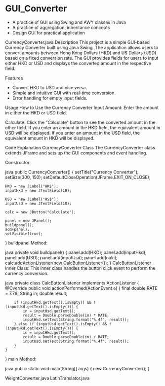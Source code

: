 # GUI_Converter
- A practice of GUI using Swing and AWY classes in Java
- A practice of aggregation, inheritance concepts
- Design GUI for practical application


CurrencyConverter.java
Description
This project is a simple GUI-based Currency Converter built using Java Swing. The application allows users to convert amounts between Hong Kong Dollars (HKD) and US Dollars (USD) based on a fixed conversion rate. The GUI provides fields for users to input either HKD or USD and displays the converted amount in the respective field.

Features
- Convert HKD to USD and vice versa.
- Simple and intuitive GUI with real-time conversion.
- Error handling for empty input fields.

Usage
How to Use the Currency Converter
Input Amount: Enter the amount in either the HKD or USD field.

Calculate: Click the "Calculate" button to see the converted amount in the other field.
If you enter an amount in the HKD field, the equivalent amount in USD will be displayed.
If you enter an amount in the USD field, the equivalent amount in HKD will be displayed.

Code Explanation
CurrencyConverter Class
The CurrencyConverter class extends JFrame and sets up the GUI components and event handling.

Constructor:

java
public CurrencyConverter() {
    setTitle("Currency Converter");
    setSize(300, 150);
    setDefaultCloseOperation(JFrame.EXIT_ON_CLOSE);
    
    HKD = new JLabel("HK$");
    inputHkd = new JTextField(10);

    USD = new JLabel("US$");
    inputUsd = new JTextField(10);
    
    calc = new JButton("Calculate");
    
    panel = new JPanel();
    buildpanel();
    add(panel);
    setVisible(true);
}
buildpanel Method:

java
private void buildpanel() {
    panel.add(HKD);
    panel.add(inputHkd);
    panel.add(USD);
    panel.add(inputUsd);
    panel.add(calc);
    calc.addActionListener(new CalcButtonListener());
}
CalcButtonListener Inner Class: This inner class handles the button click event to perform the currency conversion.

java
private class CalcButtonListener implements ActionListener {
    @Override
    public void actionPerformed(ActionEvent e) {
        final double RATE = 7.78;
        String in;
        double result;
        
        if (inputHkd.getText().isEmpty() && !(inputUsd.getText().isEmpty())) {
            in = inputUsd.getText();
            result = Double.parseDouble(in) * RATE;
            inputHkd.setText(String.format("%.4f", result));
        } else if (inputUsd.getText().isEmpty() && !(inputHkd.getText().isEmpty())) {
            in = inputHkd.getText();
            result = Double.parseDouble(in) / RATE;
            inputUsd.setText(String.format("%.4f", result));
        }
    }
}
main Method:

java
public static void main(String[] args) {
    new CurrencyConverter();
}


WeightConverter.java 
LatinTranslator.java
